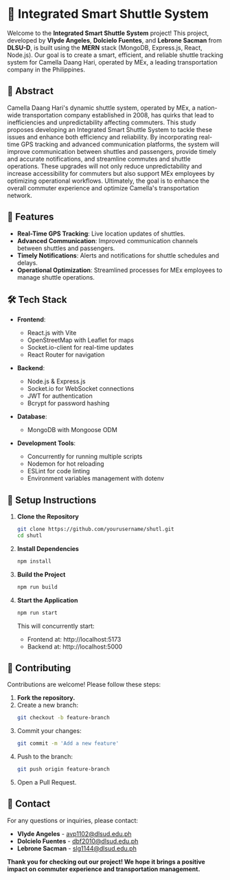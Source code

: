 # 🚌 Integrated Smart Shuttle System

Welcome to the **Integrated Smart Shuttle System** project! This project, developed by **Vlyde Angeles**, **Dolcielo Fuentes**, and **Lebrone Sacman** from **DLSU-D**, is built using the **MERN** stack (MongoDB, Express.js, React, Node.js). Our goal is to create a smart, efficient, and reliable shuttle tracking system for Camella Daang Hari, operated by MEx, a leading transportation company in the Philippines.

## 📜 Abstract

Camella Daang Hari's dynamic shuttle system, operated by MEx, a nation-wide transportation company established in 2008, has quirks that lead to inefficiencies and unpredictability affecting commuters. This study proposes developing an Integrated Smart Shuttle System to tackle these issues and enhance both efficiency and reliability. By incorporating real-time GPS tracking and advanced communication platforms, the system will improve communication between shuttles and passengers, provide timely and accurate notifications, and streamline commutes and shuttle operations. These upgrades will not only reduce unpredictability and increase accessibility for commuters but also support MEx employees by optimizing operational workflows. Ultimately, the goal is to enhance the overall commuter experience and optimize Camella's transportation network.

## 🚀 Features

- **Real-Time GPS Tracking**: Live location updates of shuttles.
- **Advanced Communication**: Improved communication channels between shuttles and passengers.
- **Timely Notifications**: Alerts and notifications for shuttle schedules and delays.
- **Operational Optimization**: Streamlined processes for MEx employees to manage shuttle operations.

## 🛠️ Tech Stack

- **Frontend**: 
  - React.js with Vite
  - OpenStreetMap with Leaflet for maps
  - Socket.io-client for real-time updates
  - React Router for navigation

- **Backend**: 
  - Node.js & Express.js
  - Socket.io for WebSocket connections
  - JWT for authentication
  - Bcrypt for password hashing

- **Database**: 
  - MongoDB with Mongoose ODM

- **Development Tools**:
  - Concurrently for running multiple scripts
  - Nodemon for hot reloading
  - ESLint for code linting
  - Environment variables management with dotenv

## 🚀 Setup Instructions

1. **Clone the Repository**
   ```bash
   git clone https://github.com/yourusername/shutl.git
   cd shutl
   ```

2. **Install Dependencies**
   ```bash
   npm install
   ```

3. **Build the Project**
   ```bash
   npm run build
   ```

4. **Start the Application**
   ```bash
   npm run start
   ```

   This will concurrently start:
   - Frontend at: http://localhost:5173
   - Backend at: http://localhost:5000

## 🤝 Contributing

Contributions are welcome! Please follow these steps:

1. **Fork the repository.**
2. Create a new branch:
   ```bash
   git checkout -b feature-branch
   ```
3. Commit your changes:
   ```bash
   git commit -m 'Add a new feature'
   ```
4. Push to the branch:
   ```bash
   git push origin feature-branch
   ```
5. Open a Pull Request.

## 📧 Contact

For any questions or inquiries, please contact:

- **Vlyde Angeles** - <avp1102@dlsud.edu.ph>
- **Dolcielo Fuentes** - <dbf2010@dlsud.edu.ph>
- **Lebrone Sacman** - <slg1144@dlsud.edu.ph>

**Thank you for checking out our project! We hope it brings a positive impact on commuter experience and transportation management.**
